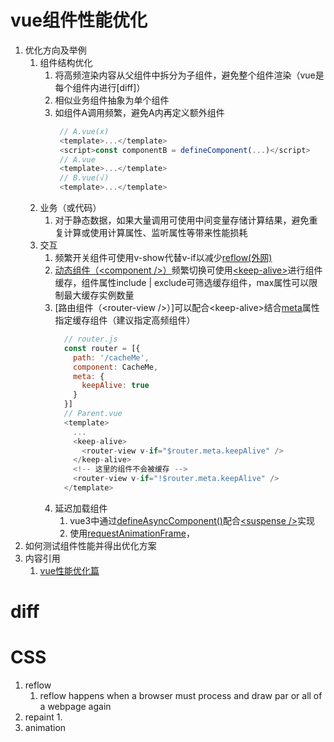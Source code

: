 # vue组件性能优化
  1. 优化方向及举例
     1. 组件结构优化
        1. 将高频渲染内容从父组件中拆分为子组件，避免整个组件渲染（vue是每个组件内进行[diff]）
        2. 相似业务组件抽象为单个组件
        3. 如组件A调用频繁，避免A内再定义额外组件
           ```js
            // A.vue(x)
            <template>...</template>
            <script>const componentB = defineComponent(...)</script>
            // A.vue
            <template>...</template>
            // B.vue(√)
            <template>...</template>
           ```
     2. 业务（或代码）
        1. 对于静态数据，如果大量调用可使用中间变量存储计算结果，避免重复计算或使用计算属性、监听属性等带来性能损耗
     3. 交互
        1. 频繁开关组件可使用v-show代替v-if以减少[reflow(外网)](https://developers.google.com/speed/docs/insights/browser-reflow?hl=zh-cn)
        2. [动态组件（\<component />）](https://cn.vuejs.org/guide/essentials/component-basics.html#dynamic-components)频繁切换可使用[\<keep-alive>](https://cn.vuejs.org/api/built-in-components.html#keepalive)进行组件缓存，<keep-alive>组件属性include | exclude可筛选缓存组件，max属性可以限制最大缓存实例数量
        3. [路由组件（\<router-view />）]可以配合\<keep-alive>结合[meta](https://router.vuejs.org/zh/guide/advanced/meta.html)属性指定缓存组件（建议指定高频组件）
              ```js
                // router.js
                const router = [{
                  path: '/cacheMe',
                  component: CacheMe,
                  meta: {
                    keepAlive: true
                  }
                }]
                // Parent.vue
                <template>
                  ...
                  <keep-alive>
                    <router-view v-if="$router.meta.keepAlive" />
                  </keep-alive>
                  <!-- 这里的组件不会被缓存 -->
                  <router-view v-if="!$router.meta.keepAlive" />
                </template>
              ```
        4. 延迟加载组件
           1. vue3中通过[defineAsyncComponent()](https://cn.vuejs.org/guide/components/async.html)配合[\<suspense />](https://cn.vuejs.org/guide/built-ins/suspense.html)实现
           2. 使用[requestAnimationFrame](https://developer.mozilla.org/zh-CN/docs/Web/API/window/requestAnimationFrame)，
  2. 如何测试组件性能并得出优化方案
  3. 内容引用
     1. [vue性能优化篇](https://zhuanlan.zhihu.com/p/222017168)

# diff

# CSS
  1. reflow
     1. reflow happens when a browser must process and draw par or all of a webpage again
  2. repaint
     1. 
  3. animation

# 